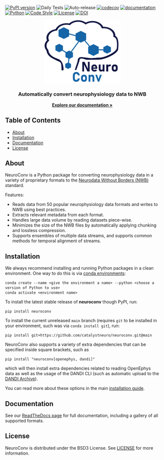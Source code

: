 [![PyPI version](https://badge.fury.io/py/neuroconv.svg)](https://badge.fury.io/py/neuroconv.svg)
![Daily Tests](https://github.com/catalystneuro/neuroconv/actions/workflows/dailies.yml/badge.svg)
![Auto-release](https://github.com/catalystneuro/neuroconv/actions/workflows/auto-publish.yml/badge.svg)
[![codecov](https://codecov.io/github/catalystneuro/neuroconv/coverage.svg?branch=main)](https://codecov.io/github/catalystneuro/neuroconv?branch=main)
[![documentation](https://readthedocs.org/projects/neuroconv/badge/?version=main)](https://neuroconv.readthedocs.io/en/main/)
[![Python](https://img.shields.io/pypi/pyversions/neuroconv.svg)](https://pypi.python.org/pypi/neuroconv)
[![Code Style](https://img.shields.io/badge/code%20style-black-000000.svg)](https://github.com/python/black)
[![License](https://img.shields.io/pypi/l/neuroconv.svg)](https://github.com/catalystneuro/neuroconv/license.txt)
[![DOI](https://zenodo.org/badge/515668556.svg)](https://doi.org/10.5281/zenodo.11492047)

<p align="center">
  <img src="https://raw.githubusercontent.com/catalystneuro/neuroconv/main/docs/img/neuroconv_logo.png" width="250" alt="NeuroConv logo"/>
  <h3 align="center">Automatically convert neurophysiology data to NWB</h3>
</p>

<p align="center">
   <a href="https://neuroconv.readthedocs.io/"><strong>Explore our documentation »</strong></a>
</p>


<!-- TABLE OF CONTENTS -->

## Table of Contents

- [About](#about)
- [Installation](#installation)
- [Documentation](#documentation)
- [License](#license)

## About

NeuroConv is a Python package for converting neurophysiology data in a variety of proprietary formats to the [Neurodata Without Borders (NWB)](http://nwb.org) standard.

Features:

* Reads data from 50 popular neurophysiology data formats and writes to NWB using best practices.
* Extracts relevant metadata from each format.
* Handles large data volume by reading datasets piece-wise.
* Minimizes the size of the NWB files by automatically applying chunking and lossless compression.
* Supports ensembles of multiple data streams, and supports common methods for temporal alignment of streams.

## Installation
We always recommend installing and running Python packages in a clean environment. One way to do this is via [conda environments](https://conda.io/projects/conda/en/latest/user-guide/tasks/manage-environments.html#activating-an-environment):

```shell
conda create --name <give the environment a name> --python <choose a version of Python to use>
conda activate <environment name>
```

To install the latest stable release of **neuroconv** though PyPI, run:

```shell
pip install neuroconv
```

To install the current unreleased `main` branch (requires `git` to be installed in your environment, such was via `conda install git`), run:

```shell
pip install git+https://github.com/catalystneuro/neuroconv.git@main
```

NeuroConv also supports a variety of extra dependencies that can be specified inside square brackets, such as

```shell
pip install "neuroconv[openephys, dandi]"
```

which will then install extra dependencies related to reading OpenEphys data as well as the usage of the DANDI CLI (such as automatic upload to the [DANDI Archive](https://www.dandiarchive.org/)).

You can read more about these options in the main [installation guide](https://neuroconv.readthedocs.io/en/main/user_guide/datainterfaces.html#installation).


## Documentation
See our [ReadTheDocs page](https://neuroconv.readthedocs.io/en/main/) for full documentation, including a gallery of all supported formats.

## License
NeuroConv is distributed under the BSD3 License. See [LICENSE](https://github.com/catalystneuro/neuroconv/blob/main/license.txt) for more information.
